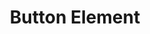 ---
title: Button Element
id: button-element
script: /examples/elements/button-element.js
description: The button element is a user clickable button with some text inside of it.
input: undefined
tags: [elements]
weight: undefined
draft: undefined
---